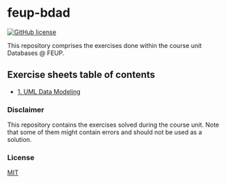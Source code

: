 # feup-bdad

[![GitHub license](https://img.shields.io/github/license/luist18/feup-bdad?color=blue)](https://github.com/luist18/feup-bdad/blob/master/LICENSE)

This repository comprises the exercises done within the course unit Databases @ FEUP.

## Exercise sheets table of contents

- [1. UML Data Modeling](uml-data-modeling/README.md)

### Disclaimer

This repository contains the exercises solved during the course unit. Note that some of them might contain errors and should not be used as a solution.

### License

[MIT](https://opensource.org/licenses/MIT)
